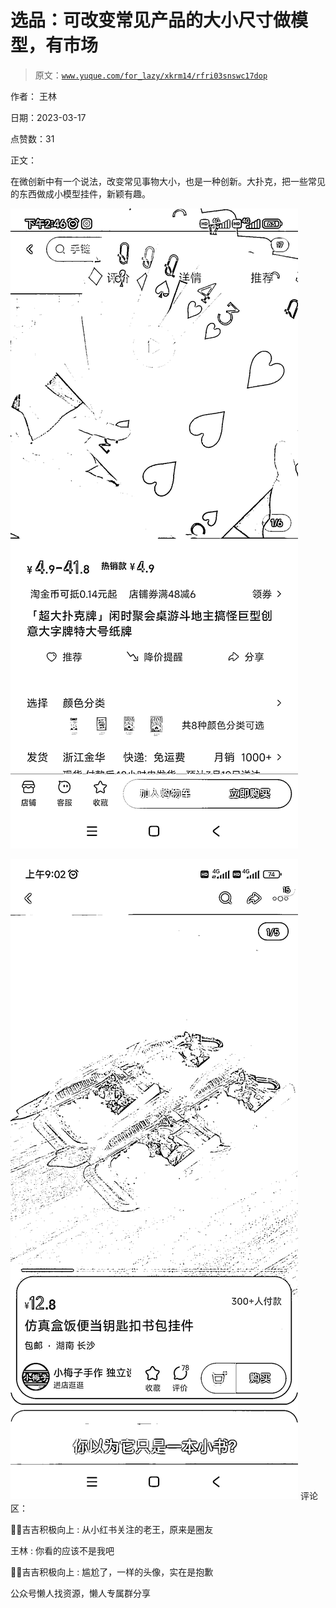 # 选品：可改变常见产品的大小尺寸做模型，有市场

> 原文：[`www.yuque.com/for_lazy/xkrm14/rfri03snswc17dop`](https://www.yuque.com/for_lazy/xkrm14/rfri03snswc17dop)



作者： 王林



日期：2023-03-17



点赞数：31

<ne-hole id="ue7a86bc0" data-lake-id="ue7a86bc0">

正文：



在微创新中有一个说法，改变常见事物大小，也是一种创新。大扑克，把一些常见的东西做成小模型挂件，新颖有趣。



![](img/ead4907be12030db5017c2bdbc3cf366.png)



![](img/e9c30e678b82e1f6a326a3e0db6014cb.png)  <ne-hole id="u0202e69d" data-lake-id="u0202e69d"><ne-p id="ufd8ffa10" data-lake-id="ufd8ffa10">评论区：



💪🏻吉吉积极向上 : 从小红书关注的老王，原来是圈友



王林 : 你看的应该不是我吧



💪🏻吉吉积极向上 : 尴尬了，一样的头像，实在是抱歉

<ne-hole id="ufd964f2b" data-lake-id="ufd964f2b">

公众号懒人找资源，懒人专属群分享

</ne-hole></ne-hole></ne-p></ne-hole>